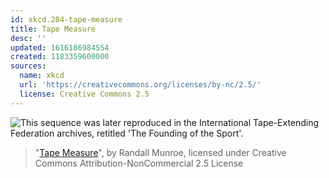 ```yaml
---
id: xkcd.284-tape-measure
title: Tape Measure
desc: ''
updated: 1616186984554
created: 1183359600000
sources:
  name: xkcd
  url: 'https://creativecommons.org/licenses/by-nc/2.5/'
  license: Creative Commons 2.5
---
```

![This sequence was later reproduced in the International Tape-Extending Federation archives, retitled 'The Founding of the Sport'.](https://imgs.xkcd.com/comics/tape_measure.png)
> "[Tape Measure](https://xkcd.com/284/)", by Randall Munroe, licensed under Creative Commons Attribution-NonCommercial 2.5 License
